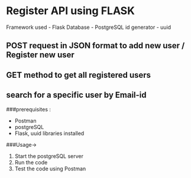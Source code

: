# Register API using FLASK
 
Framework used - Flask
Database - PostgreSQL
id generator - uuid


## POST request in JSON format to add new user / Register new user

## GET method to get all registered users

## search for a specific user by Email-id



###prerequisites :
- Postman
- postgreSQL
- Flask, uuid libraries installed

###Usage->
1. Start the postgreSQL server 
2. Run the code
3. Test the code using Postman
